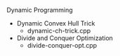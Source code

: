 Dynamic Programming
- Dynamic Convex Hull Trick
  - dynamic-ch-trick.cpp
- Divide and Conquer Optimization
  - divide-conquer-opt.cpp

